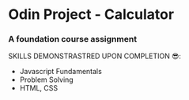 # Odin Project - Calculator
### A foundation course assignment
SKILLS DEMONSTRASTRED UPON COMPLETION 😎:
<ul>
   <li>Javascript Fundamentals</li>
   <li>Problem Solving</li>
   <li>HTML, CSS</li>
</ul>